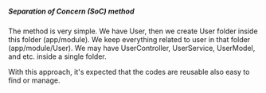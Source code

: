 ##### Separation of Concern (SoC) method
The method is very simple. We have User, then we create User folder inside this folder (app/module).
We keep everything related to user in that folder (app/module/User). We may have UserController, UserService, UserModel, and etc. inside a single folder.

With this approach, it's expected that the codes are reusable also easy to find or manage.